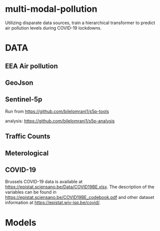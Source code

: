# multi-modal-pollution
Utilizing disparate data sources, train a hierarchical transformer to predict air pollution levels during COVID-19 lockdowns.

# DATA

## EEA Air pollution

## GeoJson

## Sentinel-5p
Run from https://github.com/bilelomrani1/s5p-tools

analysis: https://github.com/bilelomrani1/s5p-analysis

## Traffic Counts

## Meterological

## COVID-19
Brussels COVID-19 data is available at https://epistat.sciensano.be/Data/COVID19BE.xlsx. The description of the variables can be found in https://epistat.sciensano.be/COVID19BE_codebook.pdf and other dataset information at https://epistat.wiv-isp.be/covid/.
# Models
